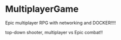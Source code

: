 # MultiplayerGame
Epic multiplayer RPG with networking and DOCKER!!!!

top-down shooter, multiplayer vs Epic combat!!